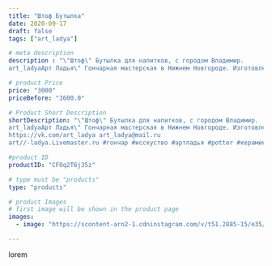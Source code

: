 ```yaml
---
title: "Штоф Бутылка"
date: 2020-09-17
draft: false
tags: ["art_ladya"]

# meta description
description : "\"Штоф\" Бутылка для напитков, с городом Владимир. 
art_ladyaАрт Ладья\" Гончарная мастерская в Нижнем Новгороде. Изготовление керамики и мастер//-классы по обу"

# product Price
price: "3000"
priceBefore: "3600.0"

# Product Short Description
shortDescription: "\"Штоф\" Бутылка для напитков, с городом Владимир. 
art_ladyaАрт Ладья\" Гончарная мастерская в Нижнем Новгороде. Изготовление керамики и мастер//-классы по обучению. 
https://vk.com/art_ladya art_ladya@mail.ru 
art//-ladya.Livemaster.ru #гончар #исскуство #артладья #potter #керамикадляинтерьера #керамикаручнаяработа #гончарнаямастерская #керамиканазаказ #handmade  #керамика #гончарнаяпосуда #эксклюзивнаякерамика #painter #dishes #ceramicar #подарки #claygoods #restaurant #earthenware #ceramic #design #bottle #владимир #городвладимир #decanter #ceramicart #бутылка #штоф #clay #авторскаякерамика"

#product ID
productID: "CFOq2T6j35z"

# type must be "products"
type: "products"

# product Images
# first image will be shown in the product page
images:
  - image: "https://scontent-arn2-1.cdninstagram.com/v/t51.2885-15/e35/119651152_2468954703402091_5052694468292047763_n.jpg?se=7&tp=1&_nc_ht=scontent-arn2-1.cdninstagram.com&_nc_cat=107&_nc_ohc=WPPhP1Zj7lcAX8OmN_K&ccb=7-4&oh=09e05e8814693dce5c4360c15961b3b9&oe=6082FF44&_nc_sid=86f79a&ig_cache_key=MjQwMDA0NDEwMTYyMzg0MDM3MQ%3D%3D.2-ccb7-4"

---
```

lorem
